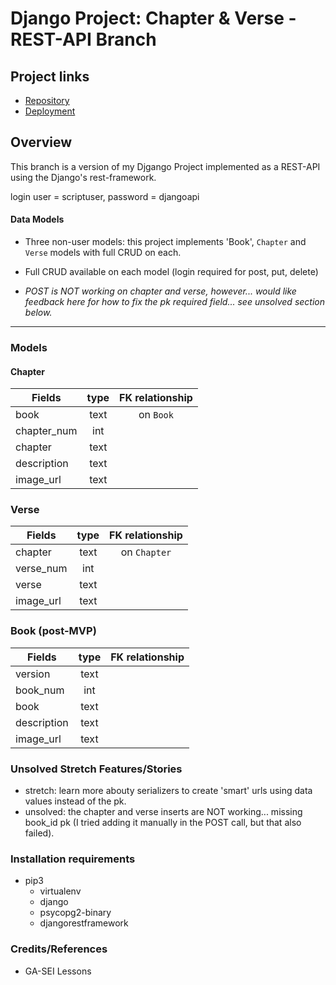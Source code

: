 # Django Project: Chapter & Verse - REST-API Branch

## Project links
* [Repository](https://github.com/myraileen/GA-SEI-Script/tree/django_rest_api)
* [Deployment]()

## Overview
This branch is a version of my Djgango Project implemented as a REST-API using the Django's rest-framework. 

login user = scriptuser, password = djangoapi

#### Data Models

   * Three non-user models: this project implements 'Book', `Chapter` and `Verse` models with full CRUD on each. 
   * Full CRUD available on each model (login required for post, put, delete)

   * _POST is NOT working on chapter and verse, however... would like feedback here for how to fix the pk required field... see unsolved section below._

---

### Models
#### Chapter
| Fields | type | FK relationship |
| --- | :---: | :---: |
| book   | text | on `Book` |
| chapter_num | int |   |
| chapter | text |  |
| description | text |    |
| image_url | text|    |

### Verse
| Fields | type | FK relationship |
| --- | :---: | :---: |
| chapter   | text | on `Chapter` |
| verse_num | int |   |
| verse | text |  |
| image_url | text|    |

### Book (post-MVP)
| Fields | type | FK relationship |
| --- | :---: | :---: |
| version   | text |  |
| book_num | int |   |
| book | text |  |
| description | text |    |
| image_url | text|    |

### Unsolved Stretch Features/Stories
* stretch: learn more abouty serializers to create 'smart' urls using data values instead of the pk.
* unsolved: the chapter and verse inserts are NOT working... missing book_id pk (I tried adding it manually in the POST call, but that also failed).

### Installation requirements
* pip3
  - virtualenv
  - django
  - psycopg2-binary
  - djangorestframework

### Credits/References 
* GA-SEI Lessons